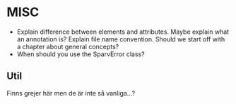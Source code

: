 # MISC
- Explain difference between elements and attributes. Maybe explain what an annotation is? Explain file name convention.
  Should we start off with a chapter about general concepts?
- When should you use the SparvError class?

## Util
Finns grejer här men de är inte så vanliga...?
